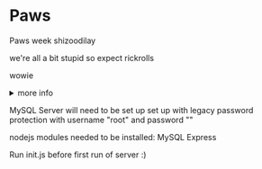 # Paws
Paws week shizoodilay

we're all a bit stupid so expect rickrolls

wowie

<details>
  <summary>more info</summary>
  u rly dont learn do u

  ![insert rickroll here](./client/static/richard.gif)

</details>


MySQL Server will need to be set up set up with legacy password protection with username "root" and password ""

nodejs modules needed to be installed:
  MySQL
  Express

Run init.js before first run of server :)  